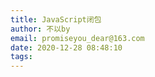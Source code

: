 ```yaml
---
title: JavaScript闭包
author: 不以by
email: promiseyou_dear@163.com
date: 2020-12-28 08:48:10
tags:
---
```

